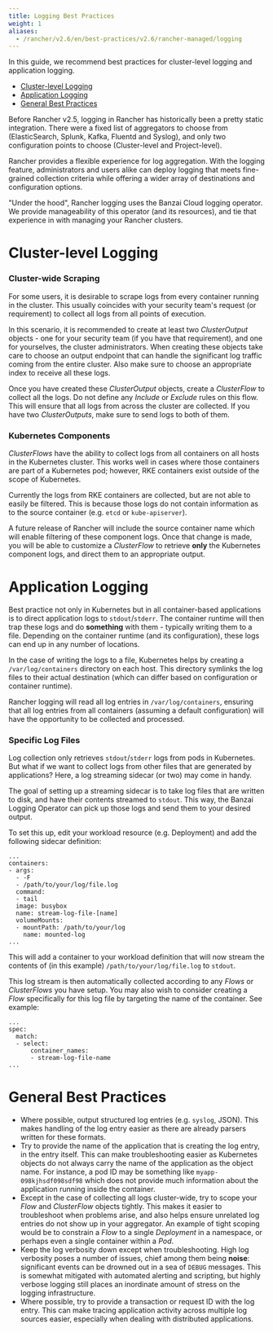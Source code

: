 ```yaml
---
title: Logging Best Practices
weight: 1
aliases:
  - /rancher/v2.6/en/best-practices/v2.6/rancher-managed/logging
---
```

In this guide, we recommend best practices for cluster-level logging and application logging.

- [Cluster-level Logging](#cluster-level-logging)
- [Application Logging](#application-logging)
- [General Best Practices](#general-best-practices)

Before Rancher v2.5, logging in Rancher has historically been a pretty static integration. There were a fixed list of aggregators to choose from (ElasticSearch, Splunk, Kafka, Fluentd and Syslog), and only two configuration points to choose (Cluster-level and Project-level).

Rancher provides a flexible experience for log aggregation. With the logging feature, administrators and users alike can deploy logging that meets fine-grained collection criteria while offering a wider array of destinations and configuration options. 

"Under the hood", Rancher logging uses the Banzai Cloud logging operator. We provide manageability of this operator (and its resources), and tie that experience in with managing your Rancher clusters. 

# Cluster-level Logging

### Cluster-wide Scraping

For some users, it is desirable to scrape logs from every container running in the cluster. This usually coincides with your security team's request (or requirement) to collect all logs from all points of execution.

In this scenario, it is recommended to create at least two _ClusterOutput_ objects - one for your security team (if you have that requirement), and one for yourselves, the cluster administrators. When creating these objects take care to choose an output endpoint that can handle the significant log traffic coming from the entire cluster. Also make sure to choose an appropriate index to receive all these logs.

Once you have created these _ClusterOutput_ objects, create a _ClusterFlow_ to collect all the logs. Do not define any _Include_ or _Exclude_ rules on this flow. This will ensure that all logs from across the cluster are collected. If you have two _ClusterOutputs_, make sure to send logs to both of them. 

### Kubernetes Components

_ClusterFlows_ have the ability to collect logs from all containers on all hosts in the Kubernetes cluster. This works well in cases where those containers are part of a Kubernetes pod; however, RKE containers exist outside of the scope of Kubernetes.

Currently the logs from RKE containers are collected, but are not able to easily be filtered. This is because those logs do not contain information as to the source container (e.g. `etcd` or `kube-apiserver`). 

A future release of Rancher will include the source container name which will enable filtering of these component logs. Once that change is made, you will be able to customize a _ClusterFlow_ to retrieve **only** the Kubernetes component logs, and direct them to an appropriate output.

# Application Logging

Best practice not only in Kubernetes but in all container-based applications is to direct application logs to `stdout`/`stderr`. The container runtime will then trap these logs and do **something** with them - typically writing them to a file. Depending on the container runtime (and its configuration), these logs can end up in any number of locations.

In the case of writing the logs to a file, Kubernetes helps by creating a `/var/log/containers` directory on each host. This directory symlinks the log files to their actual destination (which can differ based on configuration or container runtime). 

Rancher logging will read all log entries in `/var/log/containers`, ensuring that all log entries from all containers (assuming a default configuration) will have the opportunity to be collected and processed. 

### Specific Log Files

Log collection only retrieves `stdout`/`stderr` logs from pods in Kubernetes. But what if we want to collect logs from other files that are generated by applications? Here, a log streaming sidecar (or two) may come in handy.

The goal of setting up a streaming sidecar is to take log files that are written to disk, and have their contents streamed to `stdout`. This way, the Banzai Logging Operator can pick up those logs and send them to your desired output. 

To set this up, edit your workload resource (e.g. Deployment) and add the following sidecar definition:

```
...
containers:
- args:
  - -F
  - /path/to/your/log/file.log
  command:
  - tail
  image: busybox
  name: stream-log-file-[name]
  volumeMounts:
  - mountPath: /path/to/your/log
    name: mounted-log
...
```

This will add a container to your workload definition that will now stream the contents of (in this example) `/path/to/your/log/file.log` to `stdout`.

This log stream is then automatically collected according to any _Flows_ or _ClusterFlows_ you have setup. You may also wish to consider creating a _Flow_ specifically for this log file by targeting the name of the container. See example:

```
...
spec:
  match:
  - select:
      container_names:
      - stream-log-file-name
...
```


# General Best Practices

- Where possible, output structured log entries (e.g. `syslog`, JSON). This makes handling of the log entry easier as there are already parsers written for these formats. 
- Try to provide the name of the application that is creating the log entry, in the entry itself. This can make troubleshooting easier as Kubernetes objects do not always carry the name of the application as the object name. For instance, a pod ID may be something like `myapp-098kjhsdf098sdf98` which does not provide much information about the application running inside the container. 
- Except in the case of collecting all logs cluster-wide, try to scope your _Flow_ and _ClusterFlow_ objects tightly. This makes it easier to troubleshoot when problems arise, and also helps ensure unrelated log entries do not show up in your aggregator. An example of tight scoping would be to constrain a _Flow_ to a single _Deployment_ in a namespace, or perhaps even a single container within a _Pod_.
- Keep the log verbosity down except when troubleshooting. High log verbosity poses a number of issues, chief among them being **noise**: significant events can be drowned out in a sea of `DEBUG` messages. This is somewhat mitigated with automated alerting and scripting, but highly verbose logging still places an inordinate amount of stress on the logging infrastructure. 
- Where possible, try to provide a transaction or request ID with the log entry. This can make tracing application activity across multiple log sources easier, especially when dealing with distributed applications. 

